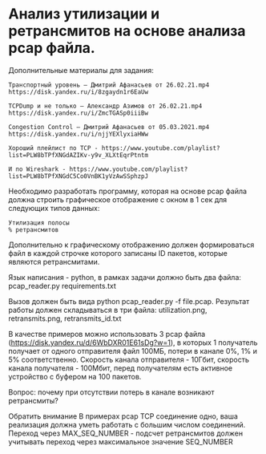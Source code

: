 # Анализ утилизации и ретрансмитов на основе анализа pcap файла.

Дополнительные материалы для задания:

    Транспортный уровень – Дмитрий Афанасьев от 26.02.21.mp4 https://disk.yandex.ru/i/8zgaydn1r6EaUw

    TCPDump и не только – Александр Азимов от 26.02.21.mp4 https://disk.yandex.ru/i/ZmcTGASp0iiiBw

    Congestion Control – Дмитрий Афанасьев от 05.03.2021.mp4 https://disk.yandex.ru/i/njjYEXlyxiaHWw

    Хороший плейлист по TCP - https://www.youtube.com/playlist?list=PLW8bTPfXNGdAZIKv-y9v_XLXtEqrPtntm

    И по Wireshark - https://www.youtube.com/playlist?list=PLW8bTPfXNGdC5Co0VnBK1yVzAwSSphzpJ

Необходимо разработать программу, которая на основе pcap файла должна строить графическое отображение с окном в 1 сек для следующих типов данных:

    Утилизация полосы
    % ретрансмитов

Дополнительно к графическому отображению должен формироваться файл в каждой строчке которого записаны ID пакетов, которые являются ретрансмитами.

Язык написания - python, в рамках задачи должно быть два файла: pcap_reader.py requirements.txt

Вызов должен быть вида python pcap_reader.py -f file.pcap. Результат работы должен складываться в три файла: utilization.png, retransmits.png, retransmits_id.txt

В качестве примеров можно использовать 3 pcap файла (https://disk.yandex.ru/d/6WbDXR01E61sDg?w=1), в которых 1 получатель получает от одного отправителя файл 100МБ, потери в канале 0%, 1% и 5% соответственно. Скорость канала отправителя - 10Гбит, скорость канала получателя - 100Мбит, перед получателям есть активное устройство с буфером на 100 пакетов.

Вопрос: почему при отсутствии потерь в канале возникают ретрансмиты?

Обратить внимание В примерах pcap TCP соединение одно, ваша реализация должна уметь работать с большим числом соединений. Переход через MAX_SEQ_NUMBER - подсчет ретрансмитов должен учитывать переход через максимальное значение SEQ_NUMBER

